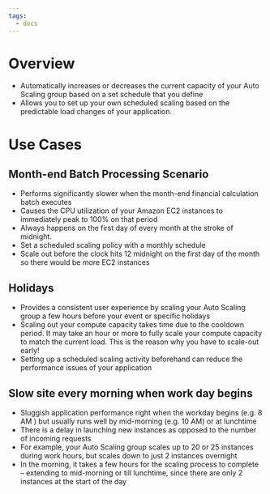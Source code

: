 ```yaml
---
tags:
  - docs
---
```

# Overview

- Automatically increases or decreases the current capacity of your Auto Scaling group based on a set schedule that you define
- Allows you to set up your own scheduled scaling based on the predictable load changes of your application.

# Use Cases

## Month-end Batch Processing Scenario
- Performs significantly slower when the month-end financial calculation batch executes 
- Causes the CPU utilization of your Amazon EC2 instances to immediately peak to 100% on that period 
- Always happens on the first day of every month at the stroke of midnight.
- Set a scheduled scaling policy with a monthly schedule 
- Scale out before the clock hits 12 midnight on the first day of the month so there would be more EC2 instances

## Holidays 
- Provides a consistent user experience by scaling your Auto Scaling group a few hours before your event or specific holidays
- Scaling out your compute capacity takes time due to the cooldown period. It may take an hour or more to fully scale your compute capacity to match the current load. This is the reason why you have to scale-out early!
- Setting up a scheduled scaling activity beforehand can reduce the performance issues of your application

## Slow site every morning when work day begins
- Sluggish application performance right when the workday begins (e.g. 8 AM ) but usually runs well by mid-morning (e.g. 10 AM) or at lunchtime
- There is a delay in launching new instances as opposed to the number of incoming requests
- For example, your Auto Scaling group scales up to 20 or 25 instances during work hours, but scales down to just 2 instances overnight
- In the morning, it takes a few hours for the scaling process to complete – extending to mid-morning or till lunchtime, since there are only 2 instances at the start of the day

